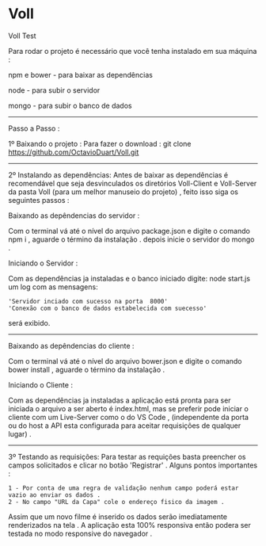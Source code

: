 # Voll
Voll Test

Para rodar o projeto é necessário que você tenha instalado em sua máquina :

npm e bower - para baixar as dependências

node  - para subir o servidor 

mongo - para subir o banco de dados 
___________________________________________________________________________________________________________________________
Passo a Passo : 

1º Baixando o projeto :
  Para fazer o download : git clone https://github.com/OctavioDuart/Voll.git

___________________________________________________________________________________________________________________________


2º Instalando as dependências:
  Antes de baixar as dependências é recomendável que seja desvinculados os diretórios Voll-Client e Voll-Server da pasta Voll (para um melhor manuseio do projeto) , feito isso siga os seguintes passos :  
  
  Baixando as depêndencias do servidor :
  
  Com o terminal vá até o nível do arquivo package.json e digite o comando npm i , aguarde o término da instalação . depois
  inicie o servidor do mongo . 

  Iniciando o Servidor : 

  Com as dependências ja instaladas e o banco iniciado digite: node start.js um log com as mensagens:
    
    'Servidor inciado com sucesso na porta  8000'
    'Conexão com o banco de dados estabelecida com suecesso'

  será exibido.
  
  ___________________________________________________________________________________________________________________________
  
  
  Baixando as depêndencias do cliente :
  
  Com o terminal vá até o nível do arquivo bower.json e digite o comando bower install , aguarde o término da instalação .

  Iniciando o Cliente : 
  
  Com as dependências ja instaladas a aplicação está pronta para ser iniciada o arquivo a ser aberto é index.html, mas se preferir pode iniciar o cliente com um Live-Server como o do VS Code , (independente da porta ou do host a API esta configurada para aceitar requisições de qualquer lugar) . 

___________________________________________________________________________________________________________________________

3º Testando as requisições:
  Para testar as requições basta preencher os campos solicitados e clicar no botão 'Registrar' . Alguns pontos importantes :
  
    1 - Por conta de uma regra de validação nenhum campo poderá estar vazio ao enviar os dados .
    2 - No campo "URL da Capa" cole o endereço fisico da imagem .
    
  Assim que um novo filme é inserido os dados serão imediatamente renderizados na tela . A aplicação esta 100% responsiva então podera ser testada no modo responsive do navegador . 

 
